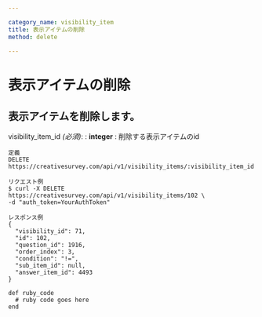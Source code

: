 ```yaml
---

category_name: visibility_item
title: 表示アイテムの削除
method: delete

---
```


# 表示アイテムの削除

## 表示アイテムを削除します。

visibility_item_id _(必須)_:
: __integer__
: 削除する表示アイテムのid

~~~
定義
DELETE https://creativesurvey.com/api/v1/visibility_items/:visibility_item_id

リクエスト例
$ curl -X DELETE https://creativesurvey.com/api/v1/visibility_items/102 \
-d "auth_token=YourAuthToken"

レスポンス例
{
  "visibility_id": 71,
  "id": 102,
  "question_id": 1916,
  "order_index": 3,
  "condition": "!=",
  "sub_item_id": null,
  "answer_item_id": 4493
}

~~~

~~~
def ruby_code
  # ruby code goes here
end
~~~

